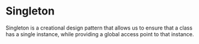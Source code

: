 # Singleton

Singleton is a creational design pattern that allows us to ensure that a class has a single instance, while providing a
global access point to that instance.
